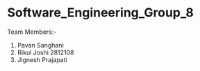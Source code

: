 # Software_Engineering_Group_8


Team Members:-

  1. Pavan Sanghani
  2. Rikul Joshi                  2812108
  3. Jignesh Prajapati
